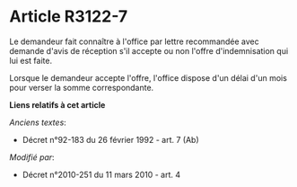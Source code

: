 # Article R3122-7

Le demandeur fait connaître à l'office par lettre recommandée avec demande d'avis de réception s'il accepte ou non l'offre
d'indemnisation qui lui est faite. 

Lorsque le demandeur accepte l'offre, l'office dispose d'un délai d'un mois pour verser la somme correspondante.

**Liens relatifs à cet article**

_Anciens textes_:

  - Décret n°92-183 du 26 février 1992 - art. 7 (Ab)

_Modifié par_:

  - Décret n°2010-251 du 11 mars 2010 - art. 4
